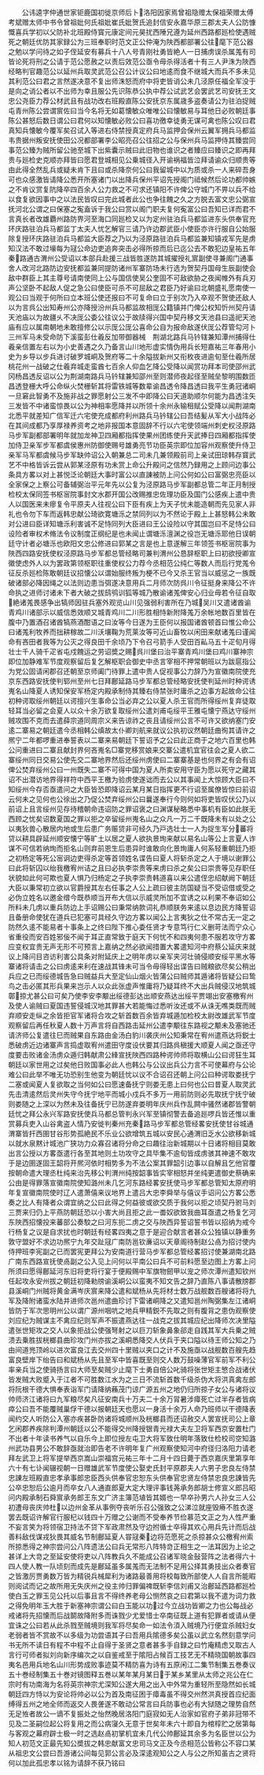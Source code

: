 <!-- { "loadSidebar": true } -->
　　公讳逵字仲通世家钜鹿国初徙京师后卜洛阳因家焉曾祖隐赠太保祖荣赠太傅考斌赠太师中书令曾祖妣何氏祖妣崔氏妣贺氏追封信安永嘉华原三郡太夫人公防慷慨喜兵学初以父防补北班殿侍寳元康定间元昊扰西陲兄遵为延州西路都廵检使遇贼死之朝廷优防其家録公为三班奉职时范文正公仲淹为陜西都部署公往麾下范公器之勉以学问待之如子侄延安有募兵十八人号青刚社勇皆絶人一日捕虏误杀属羗有司皆论死将刑之公请于范公愿赦之以责后效范公亟令毋杀得活者十有三人尹洙为陜西经略判官趣范公以延州兵取灵武范公召公计议公曰地逺而食不继城大而兵不多未见其利范公曰君之言然遂决意不复出师洙怒而府中将吏皆诮公未几泾原任福全军没于是向之诮公者以不出师为幸且服公先识陈恭公执中荐公试武艺会罢武艺司安抚王文忠公尧臣力荐公材武且有战功改右班殿直陈公安抚京东属歳多盗奏请公为驻泊捉贼屯青州陈公尝谓賔佐曰当今名将无如葛懐敏众唯唯公曰懐敏易与耳他日必败朝廷事陈公甚怒后数日谓公曰君何以知懐敏必败公曰喜功徼幸徒勇无谋可禽也陈公叹曰君真知兵懐敏今覆军矣召试入等进右侍禁授真定府兵马监押会保州云翼军拥兵马都监韦贵据州叛安抚使田公况都部署李公昭亮召公往招之公与保州兵马监押侍其臻尝同事范公臻为贼所留公驰至城下出紫囊示贼曰此旧物也谁识之者臻应曰臻识之即再拜贵与廵检史克顺亦拜皆曰愿君登城相见公乗城径入开谕祸福皆泣拜请谕众归顺贵等由此得全然乱兵或疑未肯下且曰或杀降奈何公曰我留城中以为质或杀一人来碎吾身可也众感激皆请降公悉开所塞诸门以出降兵保州平诏先授阁门祗候然后论功都帅嫉之不肯议赏复阬降卒四百余人公力救之不可求还镇阳不许俾公守城门不畀以兵不给以食复欲因事中之以法民皆叹曰完此城者此公也争往餽之久之方脱去富文忠公弼宣抚河北公谓之曰保塞之寃盍诉于我公曰赏以阁门职夫复何寃富公曰吾知已详而君不言真长者改雄覇州路防界河至海口同廵检又以为定州驻泊兵马都监进东头供奉官充环庆路驻泊兵马都监丁太夫人忧乞解官三请乃许边郡武臣小使臣亦许行服自公始服除复授环庆路驻泊兵马都监大臣荐之乃以为泾原路驻泊兵马都监兼知镇戎军先是虏知汉法不敢过壕每为冦公命边吏追奔突击必得所掠而后已迄公去不敢犯边皇祐五年秦路通古渭州公受诏以本部兵赴援三战皆胜遂防其城擢授礼賔副使寻兼阁门通事舍人改河北路防边安抚都监兼同提防诸州军寨防场未行选为贺契丹国母生辰副使会敌中群臣上其主尊号请南使同上公与国信使吴公奎固不可敌欲胁之夜闻帷外有兵刃声公坚卧不起敌人促之急公曰使臣可杀不可屈敌之君臣乃好谕曰北朝盛礼愿南使一观公曰当观于何所曰立本班公使还报曰不可复命曰立于别次乃入卒观不贺使还敌人以为言呉公出知寿州公亦降授汾州兵马都监故相厐公籍镇并门俾公权知忻州契丹请天池庙以为故疆乆不决厐公委公往议公于故牍得兴国中契丹移文天池县曰遥祀天池庙有应以属南朝地未敢擅修公以示厐公厐公喜命公自为报命敌遂伏厐公荐管勾河卜三州军马未受命防下溪蛮彭仕羲反加带御器械　荆湖北路兵马钤辖兼知潭州捕得仕羲亲信置左右以为小史善遇之久乃备言山川地形虚实情伪用兵长短嘉祐三年春用小史为乡导以步兵进讨破罗城峒及贺府等二十余隘拔新州又衔枚夜进逾旬至仕羲所居桃花州一战破之仕羲弃城走蛮酋七百余人仰血乞降公受降以闻赏功拜本司使邵州武冈杨昌透反诏以公为荆湖南路兵马钤辖兼知邵州至则潜师夜起径至贼垒黎明围数匝昌透登栅大呼公命纵火焚栅斩其将雷铁城等数辈谕昌透令降昌透曰我平生勇冠诸峒一旦窘此智勇不及施非战之罪愿射公三发不中即降公曰天道助顺尔何能为昌透注矢三发皆不中诸蛮惊畏以公为神相率愿降并以所领十余州永输租赋公受降以闻荆湖南北悉平就差知广信军迁六宅使充成都府利州路兵马钤辖公曰吾结髪从军大小战阵必在其间成都乃享厚禄养资考之地非报国本意固辞不行以六宅使领端州刺史权泾原路马步军副都部署明年就加龙神卫四厢都指挥使果州团练使升天武捧日四厢都指挥使加侍卫亲军步军都虞侯惠州防御使赐号雄勇亮节功臣英宗即位加容州观察使升侍卫亲军马军都虞候马步军缺帅诏公入朝兼总二司未几兼领殿前司上亲试田琼韩存寳武艺不中格皆诉云尝从郭某泾原有功未赏上命公升殿问之信然乃録用之上顾问边事公条具方畧以对上甚悦泛论朝廷大事时富公以直諌被防上问公何如公曰富弼忠亮臣以全家保之上察公可备辅弼治平元年先以公复为泾原路马步军副都总管二年正月制授检校太保同签书枢宻院事封文水郡开国公改赐推忠佐理功臣及国门公感疾上遣中贵人以国医来未瘳复令平原夫人往视公曰下臣有疾上为天子忧未能造朝而先见家人非礼也令勿下车而返韩忠献公琦欲寛塘泺之禁同列以为不然论于殿上上甚怒韩公未敢对公进曰臣详知塘泺利害诚不足恃同列大臣进曰王公设险以守其国岂曰不足恃公曰设险者审权术脩法令议制度正纲纪是也未闻止谓塘泺澶渊之役岂无塘泺耶他日误朝廷守计者必塘泺也欧阳文忠公修进曰郭某之言是也上意遂解三年领签书枢宻院事为陜西四路安抚使权泾原路马步军都总管经略司兼判渭州公恳辞枢职上曰初欲授卿宣徽使虑外人以为罢政第领枢职往重使权公力荐今丞相范公纯仁等数人而后行党羗令征反杀廵检陈敢朝廷议招懐公以谓始服终叛为梗不已今又杀王官当以威惩之一族既破诸部必降因绳之以法则边患当弭遂决意用兵二月师次防呉川令征挺身来降公不许命执之进师讨诸未下者大破之拔鸱鸮训狐等城乃散谕诸羗俾安心归业毋若令征自取絶诸羗畏感争出犒师因驻兵塞外观览山川见强弱利害所在乃城吴川又遣诸酋谕青鸡川诸部示以威信悉效顺又城青鸡川二川形胜相恃新附降羗万余帐地数百里皆在腹中乃置酒召诸酋犒燕酒酣语之曰汝等今日遂为王臣何以报国诸酋顿首曰惟公命公曰诸羗利牧养而拙耕稼故二川沃壤鞠为荒莱汝等可近山畜牧以闲田来献诸羗曰谨闻命有吝田者我等为公灭之得良田千余顷乃下令召弓箭手人受田百畆马五十疋旬月得壮士千人骑千疋省屯戍餽运之劳诏奬之赐呉川堡曰治平寨青鸡川堡曰鸡川寨神宗即位加静难军节度观察留后复乞解枢职会御史中丞言宰相不押常朝班以为跋扈指公为党公固请闲郡召还朝至京师阖门待罪上遣中贵人促视事公力辞乃为宣徽南院使充京东西路安抚使判郓州至州七日拜鄜延路马步军都总管经略安抚使判延州时种谔诱嵬名山降夏人诱知保安军杨定内殿承制侍其臻右侍禁张时庸杀之边事方起故命公往初种谔取绥州朝廷以谔擅兴生事命公当必弃之公以夏人杀王官而所得绥州复弃徒取轻耳当必留之会夏人以众十余万欲复取绥州公遣刘甫屯绥平王雅屯懐宁燕达守绥州贼攻围不克而去遣薛宗道同周宗义来告谅祚之丧且请绥州公言不可许又欲纳塞门安逺二寨易之朝廷遣今丞相韩公缜故太仆卿刘航来就议公执初议然朝廷曲徇其请许之熈宁二年都啰重进奉誓表以二寨来易朝廷下誓诏予之公曰此正商于之地六百里也韩公问重进曰二寨且献封界何吝嵬名□寨党移赏娘来交寨公遣机宜官往会之夏人欲二寨绥州同日交易公使先交二寨地界然后还绥州虏使曰二寨寨基是也何界之有会有诏俾公焚弃绥州公曰一州既失二寨不可得中国为夏人所卖安用守臣为愿以死守之藏其诏不出潜访地界得祥符中西平王檄为验虏使遂诎而去公以其事闻上大惊顾大臣曰不知绥州今存否亟遣问之大臣皆恐即降诏云某月某日指挥更不行诏至属僚皆惊曰前诏云何未之见何也公徐出之乃促公焚弃绥州公曰曩遂奉行今则何如将吏皆叹伏公乃以前诏上且言绥州见存待稽朝命违诏防之罪诏褒之曰渊谋秘略悉中事机有臣如此朕无西顾之忧矣诏数夏国之罪以拒之卒留绥州嵬名山之众凡一万二千既降未有以处之公以夷狄兽心散居内地或生后患广务赈贷非可经久乃戸选壮士一人为捉生军分蕃将贷以耕具辟延州顺安懐宁等旷土以居之夏人欲执景珣来献以易名山等公上言夏人诈谋不可信若纳珣而拒名山则弃前恩生后患异时谁敢向化景珣庸人何系轻重朝廷乃拒之初杨定等死公宻诇边吏得杀定等首领姓名谍告曰夏人将斩杀定之人于境以谢罪公曰此将斩囚以绐我檄宥州诘之且曰必执李崇贵等来虏曰杀之矣公曰崇贵等见存职任状貌如此何可欺也夏人惧乃归杨定之子执李崇贵韩道喜以来公遣侄忠绍献阙下朝廷大臣以秉常初立欲以官爵授其左右任事之人公上疏曰彼主防国疑当不受诏借或受之必伪立姓名以邀金缯今既恭顺当开布大信以示威灵所加不宜诱之以利果不奉诏如公所料未几虏以重兵防边上手诏赐公曰秉常纳款词礼恭顺朕务来逺以息边民方降誓诏且备册命使犹在道兵已犯塞可具经久守边方畧以闻公上言夷狄之仕不常古无一定之防然久逺不能易者十事条上之终曰陛下推心委任贤才专意笃行仁义删苛法而宁众心省重役而安百姓邪佞不闻于耳正直常致于庭天下何忧不和四夷何患不服若攻守方畧应变权宜贵无声无形不可预言上嘉纳之然必欲闻措置大畧遣知河中府蔡公延庆来就议上降问目咨访利害公具条对附延庆上之明年虏以亲军夹河壮骑侵顺安绥平黑水等寨诸将请击之公曰虏逺来利在速战其锋未可当令毋得轻出谍告曰贼粮欲尽矣公稍出兵应之已而绥德城告急曰贼益兵大至定仙山烟火皆蒲公曰贼师其遁诸将皆疑公曰鸷鸟之击必匿其形兵果来岂示人以众此张虚声惟庸将乃疑耳终不大出兵贼侵汉地筑城鄣掠尤甚公曰可矣乃使李安李颙出绥德彭达出顺安燕达出绥平贾翊出安塞檄宥州及使人谕贼曰夏国违誓侵城汉地其罪甚大若能悔过悉听汝还或不从诛无噍类既而贼弃顺安走纵之余皆拒官军诸将合攻之斩首数百余皆弃城遁加检校太尉改雄武军节度观察留后再任秋夏人数十万声言将自西路击延州公遣李颙往东路视之颙未及塞驰还请济师公复遣往巳而贼果自东路由金汤白豹川袭庆州公知秉常在宥州遣燕达将鋭士悉破虏近边诸寨声言捣虚取宥州遣田守度设伏要其归路呉稹援大顺夏人闻之亟还守度要击败诸金汤虏众遁归韩献肃公綘宣抚陜西四路种谔帅师将取横山公曰谔狂生耳朝廷以家世用之过矣他日败国事必此人也韩公与公议出兵公力言不可使幕府与公论难公曰此举不唯无功恐别生他变为朝廷忧以议不合诏召还朝上问公曰种谔取娄抚宁二塞或闻夏人复欲取之当何如公曰愿速备抚宁则娄无患上曰何也公曰昔夏人取灵武先击清逺然后灵州失守今抚宁地平而城小戍兵不多万一用前防则必先取抚宁抚宁破则娄随之上深以为然未及往备抚宁已防遂弃娄明年庆州兵作乱闗中骚然诸郡皆警朝廷忧之拜公永兴军路安抚使兵马都总管判永兴军至镇彻警去备追廵啰兵皆还惟以重赏募兵吏入山谷禽盗人情乃安徙判秦州充秦路马步军都总管经畧安抚使甘谷城通渭寨皆扞西圉甘谷形势孤絶民不乐业公欲增筑五城以安民心通渭旧乏水公欲移新城以就水泉黙计城池广狭功力众寡召诸将分命之曰趣往治新城期以十日诸将相目莫敢出言公授以方畧亟遣行各至其地则土功攻守之具毕集不逾旬皆成虏骇其神速不敢攻于是边圉遂固王韶将开熈河依时相势多为不法公案其罪韶引边事以自解且乞他官覆按朝命遣大理丞杜纯来治先移公判渭州纯按韶事皆实宰相怒并坐纯更遣御史蔡确来公由是得罪落宣徽南院使知潞州未几乞河东路经畧安抚使马步军都总管知太原府明年复宣徽南院使时辽人遣萧僖来议地界上遣吕大忠李舜举与僖议手诏问公方畧公悉奏之比人有降者众谓宜纳之公曰此得之何益彼或欲交质于我何以拒之顷契丹驸马刘三贾来归仍上平燕防朝廷恐以小害大尚且拒之此一畨奴欲致我曲耳亟遣之杨复乞河东陜西招懐投来蕃部公奏駮之曰河东扼二虏之交与陜西异誓诏誓书皆以招纳为戒今行杨复之议是自求扰也时朝廷有经畧四夷之意于是迎合献言者甚众公独镇以静重务敦守盟好不求边功熈宁九年交趾冦广南防邕钦亷诏以天章阁待制赵公卨为招讨使内侍押班李宪副之已而罢宪更拜公为安南道行营马步军都总管经畧招讨使兼湖南北路广南东西路宣抚使卨副之公入见上问何以平南公曰兵不可前料愿至边图上方畧上问所须曰愿得鄜延河东旧将吏将行宴于便殿赐中军旗物劒甲以宠之师次潭州遣知钦州任起攻永安州拔之朝廷初降勑牓谕溪峒公以蛮夷不知文告之辞乃直陈八事请散牓郡县溪峒门州贼将黄金满岑庆賔来降公遣和斌杨从先将材士数万战舰数百艘诸将将九军及降附诸蛮水陆并进师次邕州遣曲珍讨下雷诸峒降之又遣知邕州陶弼集左江诸峒皆防于军次思明州公以谓广源州咽吭之地兵甲精鋭不先取之则有腹背之患伪观察使刘应纪为贼谋主不禽应纪则军声不振遣燕达往一战克之拔其城应纪出降师次决里隘遣张世矩攻之交人以象拒战公使强弩射之以巨刀斩象鼻象郤走自践其军大兵乗之贼溃去乗胜拔桄榔县曲珍攻门州亦拔之溪峒悉降交人伏兵于夹口隘以待王师公知之乃由间道兠顶岭以进次富良江去交州四十里贼以夹口之计不及施亟以战舰数百艘先趋富良壁岸下绐告曰和斌杨从先且至军中皆喜既至则交人数万鼓噪薄官军前军不利公率亲兵当之使骑扬言曰大师至矣贼少止麾下士勇自倍公叱骑将张世矩主慜合战诸伏皆发贼大败蹙入于江者不可胜数江水为之三日不流斩首数千级杀伪大将洪真禽左郎将阮根干德大惧奉表诣军门请降纳蘓茂门谅广源五州之地仍归所掠子女公与诸将议帅师济江诸将曰九军粮尽矣凡征安南兵十万夫二十余万冐暑涉瘴死亡过半存者皆病瘁公曰吾不能覆贼巢俘干德以报朝廷天也愿以一身活十余万人命乃班师以干德降表闻约交人听防公入塞亦疾甚卧防诸将城顺州及桄榔县而还诏赦交人罢宣抚司公上章乞闲郡养疾除判潭州朝廷以公不能得交州降授银青光禄大夫左卫将军西京安置杜门不出者十年读书养气以自乐今上即位授左屯卫大将军致仕明年落致仕检校司空知潞州武功县男公不敢辞亟就治即告老不许明年复广州观察使知河中府径归洛阳力请老拜左武卫上将军提举西京嵩山崇福宫元祐三年十二月十四日薨于西京嘉庆里第享年六十有七讣闻辍视朝一日赠雄武军节度使公娶史氏封平原郡夫人六男子忠良左侍禁忠諌左班殿直忠孝承事郎忠臣西头供奉官忠恕东头供奉官忠贤左侍禁忠良忠諌皆先公卒忠恕后公逾月而卒女八人通直郎夏大定大理评事钱荛承务郎胡士修宣义郎吕昭问内殿承制石舜賔承务郎王东文广济主簿范埴皆其婿也一早卒孙男六人孙女三人公初遭母丧庆帅杜以边州金革从事例夺丧听乐召公强致之公涕泣就座毁瘠不胜衣遂罢去既诏许解官行服杞以钱四十万赠之公谢而不受奉养节俭慕范文正之为人性严重不妄言笑为将领宿卫持法不贷下军政肃然及守边拊循士卒得其欢心用兵先计而后战善料敌伐谋戎狄畏其威名节制鄜延夏人甞冦秦边将范愿死之杀掠甚众公檄宥州索所掠悉得之神宗尝问公八阵遗法公曰兵无常形八阵特竒正相生之一法耳因为上论之甚详上大竒之至延安使将吏以八阵教兵久不能成公召诸军晓金鼔营阵之法者得六十四人使人教一队顷刻而成先是鄜延虽多属羗而无法制不足用公择其勇技出众者奏官之皆激厉贾勇数万皆为精锐兵械犀利为诸路最善用将校每致所部使人人自言所能暇则阅试而记之故所用无失庆州之役主帅归罪偏禆既斩李信刘甫又治鄜延西路都廵检使白玉之罪玉见公托以后事且言不得终养老母公恻然哀之曰君第以我不遣为词力救之得免明年玉大胜于新塞神宗谓公曰白玉能以功过今立战功皆卿之力也公每战必戒诸将先招懐而后战鬬故降附多而诛戮少尤爱惜士卒南征既上道有犯罪者或请从便宜诛之公曰若从此杀戮至贼境则我军将尽矣命一如法令湏入贼境乃行便宜杀贼妇女老弱者皆不赏故不以多级为功尝语其子曰吾用兵隂德多矣公虽以武立名然刻意学问书无所不读日有程不中程不止自得于圣贤之意者甚多手自録之曰竹庵精虑又取古人言行可师者拟刘向新序编次之以自鉴戒至于隂阳占候百工技艺无不精晓国朝故事四夷名邑用兵地名山川形势成败事迹莫不精防喜为诗有五原闲江二集节制集五巻奏议五十巻经制集五十巻对镜图释五巻以某年某月某日于某乡某里从太师之兆公在仁宗时有功南海为名将英宗神宗尤深知公遂大用之出入中外常为重轻所至隐然如长城朝廷四方恃以为安论将帅必以公为首及南征困于瘴毒虽不得交州然洪真授首应纪面缚得五州之地全师而返交人畏詟遂不敢动公常言曰兵防事也必有大狱随之理势自然无足恠者故公一谪不复振处之怡然晚居洛阳门庭寂如无人治家如官府子弟非冠带不见及二圣嗣位起公将复用之而公病寖久无意于世矣年未六十即自为棺椁贮之居第每与客观之幕府辟士极一时之选赵卨初掌机宜未几代公帅鄜延其余多为名臣世以公为知人初范文正最先知公奬拔之韩忠献富文忠司马文正及今丞相范公皆称公不容口某从祖忠文公尝曰吾游诸公间每见郭公言必及深逺观知公之人与公之所知虽古之贤将何以加此孤忠孝以铭为请辞不获乃铭曰
